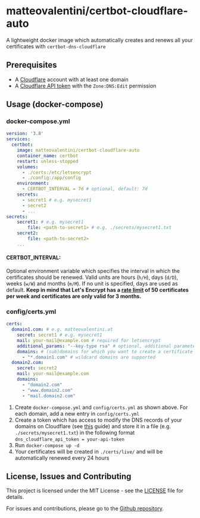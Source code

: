 # matteovalentini/certbot-cloudflare-auto 
A lightweight docker image which automatically creates and renews all your certificates with ```certbot-dns-cloudflare```

## Prerequisites
- A [Cloudflare](https://cloudflare.com) account with at least one domain
- A [Cloudflare API token](https://dash.cloudflare.com/profile/api-tokens) with the ```Zone:DNS:Edit``` permission

## Usage (docker-compose)
### docker-compose.yml
```yaml
version: '3.8'
services:
  certbot:
    image: matteovalentini/certbot-cloudflare-auto
    container_name: certbot
    restart: unless-stopped
    volumes:
      - ./certs:/etc/letsencrypt
      - ./config:/app/config
    environment:
      - CERTBOT_INTERVAL = 7d # optional, default: 7d
    secrets:
      - secret1 # e.g. mysecret1
      - secret2
      - ...
secrets:
    secret1: # e.g. mysecret1
        file: <path-to-secret1> # e.g. ./secrets/mysecret1.txt
    secret2:
        file: <path-to-secret2>
    ...
```

#### CERTBOT_INTERVAL:
Optional environment variable which specifies the interval in which the certificates should be renewed. 
Valid units are hours (```h/H```), days (```d/D```), weeks (```w/W```) and months (```m/M```). If no unit is specified, days are used as default.
**Keep in mind that Let's Encrypt has a [rate limit](https://letsencrypt.org/docs/rate-limits/) of 50 certificates per week and certificates are only valid for 3 months.**

### config/certs.yml
```yaml
certs:
  domain1.com: # e.g. matteovalentini.at
    secret: secret1 # e.g. mysecret1
    mail: your-mail@example.com # required for letsencrypt
    additional_params: "--key-type rsa" # optional, additional parameters for certbot
    domains: # (sub)domains for which you want to create a certificate
      - "*.domain1.com" # wildcard domains are supported
  domain2.com:
    secret: secret2
    mail: your-mail@example.com
    domains:
      - "domain2.com"
      - "www.domain2.com"
      - "mail.domain2.com"
```
1) Create ```docker-compose.yml``` and ```config/certs.yml``` as shown above. For each domain, add a new entry in ```config/certs.yml```
2) Create a token which has access to modify the DNS records of your domains on Cloudflare 
(see [this](https://developers.cloudflare.com/fundamentals/api/get-started/create-token/) guide)
and store it in a file (e.g. ```./secrets/mysecret1.txt```) in the following format ```dns_cloudflare_api_token = your-api-token```
3) Run ```docker-compose up -d```
4) Your certificates will be created in ```./certs/live/``` and will be automatically renewed every 24 hours

## License, Issues and Contributing
This project is licensed under the MIT License - see the [LICENSE](LICENSE) file for details.

For issues and contributions, please go to the [Github repository](https://github.com/MatteoValentini-AT/certbot-cloudflare-auto).
